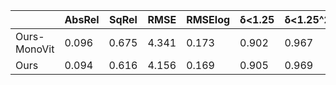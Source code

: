 ||AbsRel|SqRel|RMSE|RMSElog|δ<1.25|δ<1.25^2|δ<1.25^3|Pretrain_model|
|-|-|-|-|-|-|-|-|-|
|Ours-MonoVit|0.096|0.675|4.341|0.173|0.902|0.967|0.984|https://github.com/devicednight3344/CMambaDepth/tree/main/Ours-Monovit|
|Ours|0.094|0.616|4.156|0.169|0.905|0.969|0.985|

